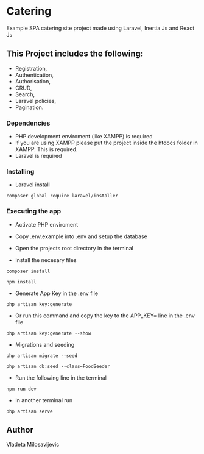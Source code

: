 # Catering

Example SPA catering site project made using Laravel, Inertia Js and React Js


## This Project includes the following:

* Registration,
* Authentication,
* Authorisation,
* CRUD,
* Search,
* Laravel policies,
* Pagination.

### Dependencies

* PHP development enviroment (like XAMPP) is required
* If you are using XAMPP please put the project inside the htdocs folder in XAMPP. This is required.
* Laravel is required

### Installing

* Laravel install

```
composer global require laravel/installer
```


### Executing the app

* Activate PHP enviroment
* Copy .env.example into .env and setup the database
* Open the projects root directory in the terminal
  

* Install the necesary files
```
composer install
```
```
npm install
```

* Generate App Key in the .env file
```
php artisan key:generate
```

* Or run this command and copy the key to the APP_KEY= line in the .env file
```
php artisan key:generate --show
```

* Migrations and seeding
```
php artisan migrate --seed
```
```
php artisan db:seed --class=FoodSeeder
```




* Run the following line in the terminal
  
```
npm run dev
```

* In another terminal run

```
php artisan serve
```

## Author

Vladeta Milosavljevic

